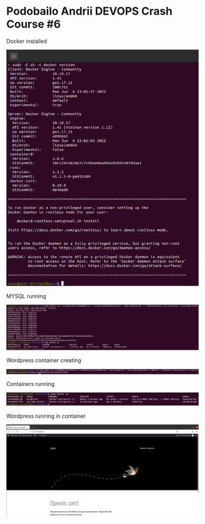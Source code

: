 # Podobailo Andrii DEVOPS Crash Course #6


Docker installed

![Docker installed](docker_installed.PNG "Docker installed")

MYSQL running

![MYSQL running](mysql_runned.PNG "MYSQL running")

Wordpress container creating

![Wordpress container creating](docker_wp_container.PNG "Wordpress container creating")

Containers running

![Containers running](wp_runned_with_db.PNG "Containers running")

Wordpress running in container

![Wordpress running in container](docker_wp_done.PNG "Wordpress running in container")

